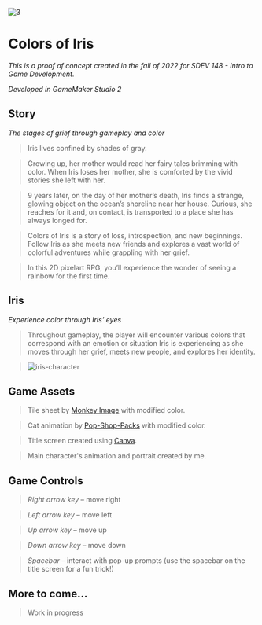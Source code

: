 ![3](https://user-images.githubusercontent.com/126116482/223768479-79e97f8a-2691-4b2a-ae9b-5fad0ffdac53.png)
# Colors of Iris
 *This is a proof of concept created in the fall of 2022 for SDEV 148 - Intro to Game Development.*
 
 *Developed in GameMaker Studio 2*
 
 ## Story
 *The stages of grief through gameplay and color*
 >Iris lives confined by shades of gray.

 >Growing up, her mother would read her fairy tales brimming with color. 
 When Iris loses her mother, she is comforted by the vivid stories she left with her.

 >9 years later, on the day of her mother’s death, Iris finds a strange, glowing object on the ocean’s shoreline near her house. Curious, she reaches for it and, on contact, is transported to a place she has always longed for.

 >Colors of Iris is a story of loss, introspection, and new beginnings. Follow Iris as she meets new    friends and explores a vast world of colorful adventures while grappling with her grief. 

 >In this 2D pixelart RPG, you’ll experience the wonder of seeing a rainbow for the first time.

## Iris
*Experience color through Iris' eyes*
>Throughout gameplay, the player will encounter various colors that correspond with an emotion or situation Iris is experiencing as she moves through her grief, meets new people, and explores her identity.

>![iris-character](https://user-images.githubusercontent.com/126116482/222605777-4e35ddc4-067e-4d30-9b1b-9196f2da92c6.gif)

## Game Assets 
> Tile sheet by [Monkey Image](https://monkeyimage.itch.io/home-interior-tilesheet-gameboy-styled) with modified color.

> Cat animation by [Pop-Shop-Packs](https://pop-shop-packs.itch.io/cats-pixel-asset-pack) with modified color.

> Title screen created using [Canva](https://canva.com).

> Main character's animation and portrait created by me.


## Game Controls
> *Right arrow key* – move right

> *Left arrow key* – move left

> *Up arrow key* – move up

> *Down arrow key* – move down

> *Spacebar* – interact with pop-up prompts (use the spacebar on the title screen for a fun trick!)

## More to come...
> Work in progress

